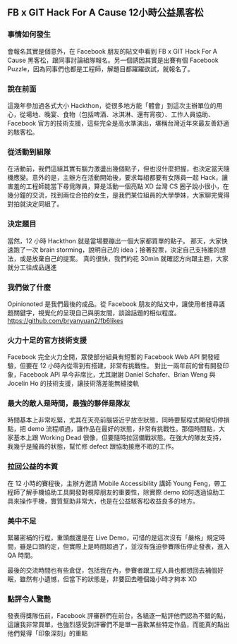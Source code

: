## FB x GIT Hack For A Cause 12小時公益黑客松


### 事情如何發生
會報名其實是個意外，在 Facebook 朋友的貼文中看到 FB x GIT Hack For A Cause 黑客松，跟同事討論組隊報名。另一個誘因其實是出賽有個 Facebook Puzzle，因為同事們也都是工程師，解題目都躍躍欲試，就報名了。

### 說在前面
這幾年參加過各式大小 Hackthon，從很多地方能「體會」到這次主辦單位的用心，從場地、晚宴、食物（包括啤酒、冰淇淋、還有宵夜）、工作人員協助、Facebook 官方的技術支援，這些完全是高水準演出，堪稱台灣近年來最友善舒適的駭客松。

### 從活動到組隊
在活動前，我們這組其實有腦力激盪出幾個點子，但也沒什麼把握，也決定當天隨機應變。意外的是，主辦方在活動開始後，要求每組都要有女隊員一起 Hack，讓害羞的工程師能當下尋覓隊員，算是活動一個亮點 XD
台灣 CS 圈子說小很小，在幾分鐘的交流，找到兩位合拍的女生，是我們某位組員的大學學妹，大家聊完覺得對拍就決定同組了。

### 決定題目
當然，12 小時 Hackthon 就是當場要蹦出一個大家都買單的點子。
那天，大家快速跑了一次 brain storming，說明自己的 idea；接著投票，決定自己支持誰的想法，或是放棄自己的提案。
真的很快，我們約花 30min 就確認方向跟主題，大家就分工往成品邁進

### 我們做了什麼
Opinionoted 是我們最後的成品。從 Facebook 朋友的貼文中，讓使用者搜尋議題關鍵字，視覺化的呈現自己與朋友間，談論話題的相似程度。
https://github.com/bryanyuan2/fb6likes

### 火力十足的官方技術支援
Facebook 完全火力全開，眾使部分組員有短暫的 Facebook Web API 開發經驗，但要在 12 小時內從零到有搭建，非常有挑戰性。
對比一兩年前的曾有開發印象，Facebook API 早今非席比，尤其謝謝 Daniel Schafer、Brian Weng 與 Jocelin Ho 的技術支援，讓技術落差能無縫接軌

### 最大的敵人是時間，最強的夥伴是隊友
時間基本上非常吃緊，尤其在天亮前腦袋近乎放空狀態，同時要幫程式開發切停損點，把 demo 流程順過，讓作品在最好的狀態，非常有挑戰性。那個時間點，大家基本上跟 Working Dead 很像，但要隨時拉回備戰狀態。在強大的隊友支持，我幾乎是攏員的狀態，幫忙修 defect 跟協助接應不暇的工作。

### 拉回公益的本質
在 12 小時的賽程後，主辦方邀請 Mobile Accessibility 講師 Young Feng，帶工程師了解手機協助工具開發對視障朋友的重要性，除實際 demo 如何透過協助工具來操作手機，實質幫助非常大，也是在公益駭客松收益良多的地方。

### 美中不足
緊羅密補的行程，重頭戲還是在 Live Demo，可惜的是這次沒有「嚴格」規定時間，雖是口頭約定，但實際上是時間超過了，並沒有強迫參賽隊伍停止發表，進入 QA 時間。

最後的交流時間也有些倉促，包括我在內，參賽者跟工程人員也都想回去補個好眠，雖然有小遺憾，但當下的狀態是，非要回去睡個幾小時才夠本 XD

### 點評令人驚艷
發表得獎隊伍前，Facebook 評審群們在前台，各組逐一點評他們認為不錯的點，這讓我非常買單，也強烈感受到評審們不是單一喜歡某些特定作品，而能真的點出他們覺得「印象深刻」的重點
